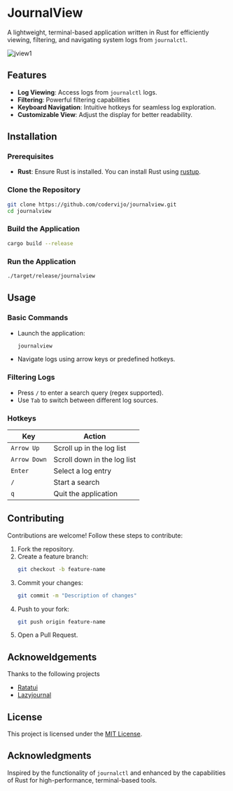 # JournalView

A lightweight, terminal-based application written in Rust for efficiently viewing, filtering, and navigating system logs from `journalctl`.

![jview1](https://github.com/user-attachments/assets/78a97592-1c5e-4f34-ba42-dc8bf5d8b573)

## Features

- **Log Viewing**: Access logs from `journalctl` logs.
- **Filtering**: Powerful filtering capabilities
- **Keyboard Navigation**: Intuitive hotkeys for seamless log exploration.
- **Customizable View**: Adjust the display for better readability.

## Installation

### Prerequisites

- **Rust**: Ensure Rust is installed. You can install Rust using [rustup](https://rustup.rs/).

### Clone the Repository

```bash
git clone https://github.com/codervijo/journalview.git
cd journalview
```

### Build the Application

```bash
cargo build --release
```

### Run the Application

```bash
./target/release/journalview
```

## Usage

### Basic Commands

- Launch the application:
  ```bash
  journalview
  ```

- Navigate logs using arrow keys or predefined hotkeys.

### Filtering Logs

- Press `/` to enter a search query (regex supported).
- Use `Tab` to switch between different log sources.

### Hotkeys

| Key        | Action                       |
|------------|------------------------------|
| `Arrow Up` | Scroll up in the log list    |
| `Arrow Down` | Scroll down in the log list |
| `Enter`    | Select a log entry           |
| `/`        | Start a search               |
| `q`        | Quit the application         |

## Contributing

Contributions are welcome! Follow these steps to contribute:

1. Fork the repository.
2. Create a feature branch:
   ```bash
   git checkout -b feature-name
   ```
3. Commit your changes:
   ```bash
   git commit -m "Description of changes"
   ```
4. Push to your fork:
   ```bash
   git push origin feature-name
   ```
5. Open a Pull Request.

## Acknoweldgements

Thanks to the following projects
- [Ratatui](https://github.com/ratatui/ratatui)
- [Lazyjournal](https://github.com/Lifailon/lazyjournal)

## License

This project is licensed under the [MIT License](LICENSE).

## Acknowledgments

Inspired by the functionality of `journalctl` and enhanced by the capabilities of Rust for high-performance, terminal-based tools.
